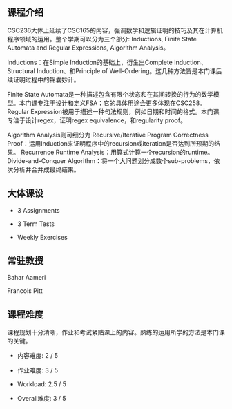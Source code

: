 ## 课程介绍
CSC236大体上延续了CSC165的内容，强调数学和逻辑证明的技巧及其在计算机程序领域的运用。整个学期可以分为三个部分: Inductions, Finite State Automata and Regular Expressions, Algorithm Analysis。

Inductions：在Simple Induction的基础上，衍生出Complete Induction、 Structural Induction、和Principle of Well-Ordering。这几种方法皆是本门课后续证明过程中的锦囊妙计。

Finite State Automata是一种描述包含有限个状态和在其间转换的行为的数学模型。本门课专注于设计和定义FSA；它的具体用途会更多体现在CSC258。Regular Expression被用于描述一种句法规则，例如日期和时间的格式。本门课专注于设计regex，证明regex equivalence，和regularity proof。

Algorithm Analysis则可细分为
Recursive/Iterative Program Correctness Proof：运用Induction来证明程序中的recursion或iteration是否达到所预期的结果。
Recurrence Runtime Analysis：用算式计算一个recursion的runtime。
Divide-and-Conquer Algorithm：将一个大问题划分成数个sub-problems，依次分析并合并成最终结果。

## 大体课设
- 3 Assignments

- 3 Term Tests

- Weekly Exercises

## 常驻教授
Bahar Aameri

Francois Pitt

## 课程难度
课程规划十分清晰，作业和考试紧贴课上的内容。熟练的运用所学的方法是本门课的关键。

- 内容难度: 2 / 5

- 作业难度: 3 / 5

- Workload: 2.5 / 5

- Overall难度: 3 / 5
